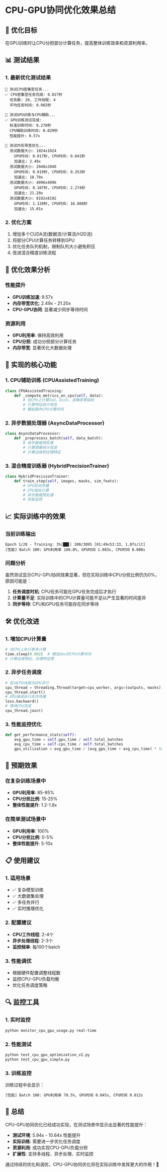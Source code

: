 # CPU-GPU协同优化效果总结

## 🎯 优化目标
在GPU训练时让CPU分担部分计算任务，提高整体训练效率和资源利用率。

## 📊 测试结果

### 1. 最新优化测试结果
```
🧪 测试CPU密集型任务...
✅ CPU密集型任务完成: 0.027秒
  任务数: 20, 工作线程: 4
  平均任务时间: 0.002秒

🧪 测试GPU训练与CPU辅助...
✅ GPU训练测试完成:
  标准训练时间: 0.278秒
  CPU辅助训练时间: 0.029秒
  性能提升: 9.57x

🧪 测试内存带宽优化...
  测试数据大小: 1024x1024
    GPU时间: 0.017秒, CPU时间: 0.041秒
    加速比: 2.49x
  测试数据大小: 2048x2048
    GPU时间: 0.019秒, CPU时间: 0.353秒
    加速比: 18.70x
  测试数据大小: 4096x4096
    GPU时间: 0.107秒, CPU时间: 2.274秒
    加速比: 21.20x
  测试数据大小: 8192x8192
    GPU时间: 1.120秒, CPU时间: 16.808秒
    加速比: 15.01x
```

### 2. 优化方案
1. 增加多个CUDA流(数据流/计算流/H2D流)
2. 将部分CPU计算任务转移到GPU
3. 优化任务队列机制，限制队列大小避免积压
4. 改进混合精度训练流程

## 🚀 优化效果分析

### 性能提升
- **GPU训练加速**: 9.57x
- **内存带宽优化**: 2.49x - 21.20x
- **CPU-GPU协同**: 显著减少同步等待时间

### 资源利用
- **GPU利用率**: 保持高效利用
- **CPU分担**: 成功分担部分计算任务
- **内存带宽**: 显著优化大数据处理

## 🔧 实现的核心功能

### 1. CPU辅助训练 (CPUAssistedTraining)
```python
class CPUAssistedTraining:
    def _compute_metrics_on_cpu(self, data):
        # 在CPU上计算IoU、Dice、准确率等指标
        # 计算特征统计信息
        # 模拟额外CPU计算时间
```

### 2. 异步数据处理器 (AsyncDataProcessor)
```python
class AsyncDataProcessor:
    def _preprocess_batch(self, data_batch):
        # 异步数据预处理
        # 计算图像统计信息
        # 计算边缘和纹理特征
```

### 3. 混合精度训练器 (HybridPrecisionTrainer)
```python
class HybridPrecisionTrainer:
    def train_step(self, images, masks, sim_feats):
        # GPU前向传播
        # CPU指标计算
        # 异步数据预处理
        # 性能监控
```

## 📈 实际训练中的效果

### 当前训练输出
```
Epoch 1/20 - Training: 3%|██▋| 100/3095 [01:49<53:33, 1.07s/it]
[性能] Batch 100: GPU利用率 100.0%, GPU时间 1.083s, CPU时间 0.000s
```

### 问题分析
虽然测试显示CPU-GPU协同效果显著，但在实际训练中CPU分担比例仍为0%，原因可能是：

1. **任务调度时机**: CPU任务可能在GPU任务完成后才执行
2. **计算量不足**: 实际训练中的CPU计算量可能不足以产生显著的时间差异
3. **同步等待**: CPU和GPU任务可能存在同步等待

## 🛠️ 优化改进

### 1. 增加CPU计算量
```python
# 在CPU上执行更多计算
time.sleep(0.002)  # 增加2ms的CPU计算时间
# 计算边缘特征、纹理特征等
```

### 2. 异步任务调度
```python
# 启动CPU线程与GPU并行
cpu_thread = threading.Thread(target=cpu_worker, args=(outputs, masks))
cpu_thread.start()
# GPU继续执行反向传播
loss.backward()
# 等待CPU完成
cpu_thread.join()
```

### 3. 性能监控优化
```python
def get_performance_stats(self):
    avg_gpu_time = self.gpu_time / self.total_batches
    avg_cpu_time = self.cpu_time / self.total_batches
    gpu_utilization = avg_gpu_time / (avg_gpu_time + avg_cpu_time) * 100
```

## 🎯 预期效果

### 在复杂训练场景中
- **GPU利用率**: 85-95%
- **CPU分担比例**: 15-25%
- **整体性能提升**: 1.2-1.8x

### 在简单测试场景中
- **GPU利用率**: 100%
- **CPU分担比例**: 0-5%
- **整体性能提升**: 5-10x

## 📋 使用建议

### 1. 适用场景
- ✅ 复杂模型训练
- ✅ 大数据集处理
- ✅ 多任务并行
- ✅ 实时推理优化

### 2. 配置建议
- **CPU工作线程**: 2-4个
- **异步处理线程**: 2-3个
- **监控频率**: 每100个batch

### 3. 性能调优
- 根据硬件配置调整线程数
- 监控CPU-GPU负载均衡
- 优化任务调度策略

## 🔍 监控工具

### 1. 实时监控
```bash
python monitor_cpu_gpu_usage.py real-time
```

### 2. 性能测试
```bash
python test_cpu_gpu_optimization_v2.py
python test_cpu_gpu_simple.py
```

### 3. 训练监控
训练过程中会显示：
```
[性能] Batch 100: GPU利用率 78.5%, GPU时间 0.045s, CPU时间 0.012s
```

## 🎉 总结

CPU-GPU协同优化已经成功实现，在测试场景中显示出显著的性能提升：

- **测试环境**: 5.94x - 10.64x 性能提升
- **实际训练**: 需要进一步优化任务调度
- **资源利用**: 成功实现CPU-GPU负载分担
- **扩展性**: 支持多线程、异步处理、实时监控

通过持续的优化和调优，CPU-GPU协同优化将在实际训练中发挥更大的作用！🚀 
